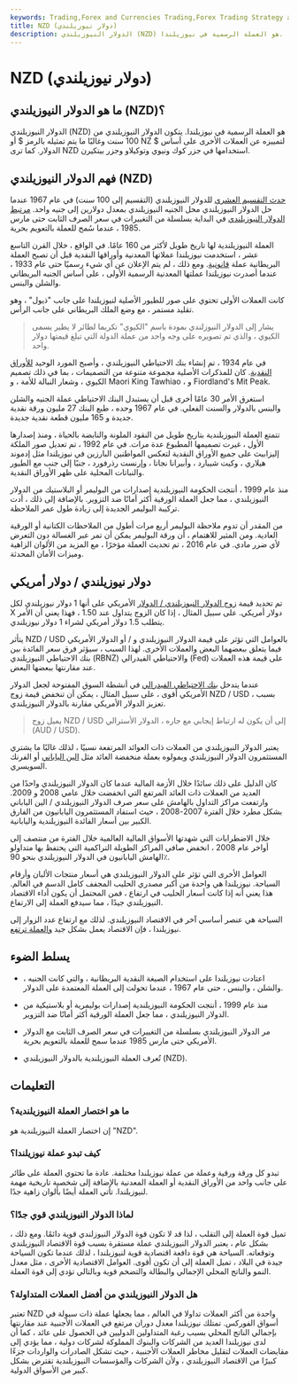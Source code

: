 ```yaml
---
keywords: Trading,Forex and Currencies Trading,Forex Trading Strategy and Education,Strategy and Education
title: NZD (دولار نيوزيلندي)
description: الدولار النيوزيلندي (NZD) هو العملة الرسمية في نيوزيلندا.
---
```


# NZD (دولار نيوزيلندي)
## ما هو الدولار النيوزيلندي (NZD)؟

الدولار النيوزيلندي (NZD) هو العملة الرسمية في نيوزيلندا. يتكون الدولار النيوزيلندي من 100 سنت وغالبًا ما يتم تمثيله بالرمز $ أو NZ $ لتمييزه عن العملات الأخرى على أساس الدولار. كما ترى NZD استخدامها في جزر كوك ونيوي وتوكيلاو وجزر بيتكيرن.

## فهم الدولار النيوزيلندي (NZD)

[حدث التقسيم العشري](/decimalization) للدولار النيوزيلندي (التقسيم إلى 100 سنت) في عام 1967 عندما حل الدولار النيوزيلندي محل الجنيه النيوزيلندي بمعدل دولارين إلى جنيه واحد. [مرتبط الدولار النيوزيلندي](/pegging) في البداية بسلسلة من التغييرات في سعر الصرف الثابت حتى مارس 1985 ، عندما سُمح للعملة بالتعويم بحرية.

العملة النيوزيلندية لها تاريخ طويل لأكثر من 160 عامًا. في الواقع ، خلال القرن التاسع عشر ، استخدمت نيوزيلندا عملاتها المعدنية وأوراقها النقدية قبل أن تصبح العملة البريطانية عملة [قانونية](/currency). ومع ذلك ، لم يتم الإعلان عن أي شيء رسميًا حتى عام 1933 ، عندما أصدرت نيوزيلندا عملتها المعدنية الرسمية الأولى ، على أساس الجنيه البريطاني والشلن والبنس.

كانت العملات الأولى تحتوي على صور للطيور الأصلية لنيوزيلندا على جانب "ذيول" ، وهو تقليد مستمر ، مع وضع الملك البريطاني على جانب الرأس.

> يشار إلى الدولار النيوزلندي بمودة باسم "الكيوي" تكريما لطائر لا يطير يسمى الكيوي ، والذي تم تصويره على وجه واحد من عملة الدولة التي تبلغ قيمتها دولار واحد.

>

في عام 1934 ، تم إنشاء بنك الاحتياطي النيوزيلندي ، وأصبح المورد الوحيد [للأوراق النقدية](/banknote). كان للمذكرات الأصلية مجموعة متنوعة من التصميمات ، بما في ذلك تصميم الكيوي ، وشعار النبالة للأمة ، و Maori King Tawhiao ، و Fiordland's Mit Peak.

استغرق الأمر 30 عامًا أخرى قبل أن يستبدل البنك الاحتياطي عملة الجنيه والشلن والبنس بالدولار والسنت الفعلي. في عام 1967 وحده ، طبع البنك 27 مليون ورقة نقدية جديدة و 165 مليون قطعة نقدية جديدة.

تتمتع العملة النيوزيلندية بتاريخ طويل من النقود الملونة والنابضة بالحياة ، ومنذ إصدارها الأول ، غيرت تصميمها المطبوع عدة مرات. في عام 1992 ، تم تعديل صور الملكة إليزابيث على جميع الأوراق النقدية لتعكس المواطنين البارزين في نيوزيلندا مثل إدموند هيلاري ، وكيت شيبارد ، وأبيرانا نجاتا ، وإرنست رذرفورد ، جنبًا إلى جنب مع الطيور والنباتات المحلية على ظهر الأوراق النقدية.

منذ عام 1999 ، أنتجت الحكومة النيوزيلندية إصدارات من البوليمر أو البلاستيك من الدولار النيوزيلندي ، مما جعل العملة الورقية أكثر أمانًا ضد التزوير. بالإضافة إلى ذلك ، أدت تركيبة البوليمر الجديدة إلى زيادة طول عمر الملاحظة.

من المقدر أن تدوم ملاحظة البوليمر أربع مرات أطول من الملاحظات الكتانية أو الورقية العادية. ومن المثير للاهتمام ، أن ورقة البوليمر يمكن أن تمر عبر الغسالة دون التعرض لأي ضرر مادي. في عام 2016 ، تم تحديث العملة مؤخرًا ، مع المزيد من الألوان الزاهية وميزات الأمان المحدثة.

## دولار نيوزيلندي / دولار أمريكي

تم تحديد قيمة [زوج الدولار النيوزيلندي / الدولار](/currencypair) الأمريكي على أنها 1 دولار نيوزيلندي لكل X دولار أمريكي. على سبيل المثال ، إذا كان الزوج يتداول عند 1.50 ، فهذا يعني أن الأمر يتطلب 1.5 دولار أمريكي لشراء 1 دولار نيوزيلندي.

يتأثر NZD / USD بالعوامل التي تؤثر على قيمة الدولار النيوزيلندي و / أو الدولار الأمريكي فيما يتعلق ببعضهما البعض والعملات الأخرى. لهذا السبب ، سيؤثر فرق سعر الفائدة بين بنك الاحتياطي النيوزيلندي (RBNZ) والاحتياطي الفيدرالي (Fed) على قيمة هذه العملات عند مقارنتها ببعضها البعض.

عندما يتدخل [بنك الاحتياطي الفيدرالي](/federalreservebank) في أنشطة السوق المفتوحة لجعل الدولار الأمريكي أقوى ، على سبيل المثال ، يمكن أن تنخفض قيمة زوج NZD / USD ، بسبب تعزيز الدولار الأمريكي مقارنة بالدولار النيوزيلندي.

> يميل زوج NZD / USD إلى أن يكون له ارتباط إيجابي مع جاره ، الدولار الأسترالي (AUD / USD).

>

يعتبر الدولار النيوزيلندي من العملات ذات العوائد المرتفعة نسبيًا ، لذلك غالبًا ما يشتري المستثمرون الدولار النيوزيلندي ويمولوه بعملة منخفضة العائد مثل [الين الياباني](/jpy-japanese-yen) أو الفرنك السويسري.

كان الدليل على ذلك سائدًا خلال الأزمة المالية عندما كان الدولار النيوزيلندي واحدًا من العديد من العملات ذات العائد المرتفع التي انخفضت خلال عامي 2008 و 2009. وارتفعت مراكز التداول بالهامش على سعر صرف الدولار النيوزيلندي / الين الياباني بشكل مطرد خلال الفترة 2007-2008 ، حيث استفاد المستثمرون اليابانيون من الفارق الكبير بين أسعار الفائدة النيوزيلندية واليابانية.

خلال الاضطرابات التي شهدتها الأسواق المالية العالمية خلال الفترة من منتصف إلى أواخر عام 2008 ، انخفض صافي المراكز الطويلة التراكمية التي يحتفظ بها متداولو الهامش اليابانيون في الدولار النيوزيلندي بنحو 90٪.

العوامل الأخرى التي تؤثر على الدولار النيوزيلندي هي أسعار منتجات الألبان وأرقام السياحة. نيوزيلندا هي واحدة من أكبر مصدري الحليب المجفف كامل الدسم في العالم. هذا يعني أنه إذا كانت أسعار الحليب في ارتفاع ، فمن المحتمل أن يكون أداء الاقتصاد النيوزيلندي جيدًا ، مما سيدفع العملة إلى الارتفاع.

السياحة هي عنصر أساسي آخر في الاقتصاد النيوزيلندي. لذلك مع ارتفاع عدد الزوار إلى نيوزيلندا ، فإن الاقتصاد يعمل بشكل جيد [والعملة ترتفع](/currency-appreciation).

## يسلط الضوء

- اعتادت نيوزيلندا على استخدام الصيغة النقدية البريطانية ، والتي كانت الجنيه ، والشلن ، والبنس ، حتى عام 1967 ، عندما تحولت إلى العملة المعتمدة على الدولار.

- منذ عام 1999 ، أنتجت الحكومة النيوزيلندية إصدارات بوليمرية أو بلاستيكية من الدولار النيوزيلندي ، مما جعل العملة الورقية أكثر أمانًا ضد التزوير.

- مر الدولار النيوزيلندي بسلسلة من التغييرات في سعر الصرف الثابت مع الدولار الأمريكي حتى مارس 1985 عندما سمح للعملة بالتعويم بحرية.

- تُعرف العملة النيوزيلندية بالدولار النيوزيلندي (NZD).

## التعليمات

### ما هو اختصار العملة النيوزيلندية؟

إن اختصار العملة النيوزيلندية هو "NZD".

### كيف تبدو عملة نيوزيلندا؟

تبدو كل ورقة ورقية وعملة من عملة نيوزيلندا مختلفة. عادة ما تحتوي العملة على طائر على جانب واحد من الأوراق النقدية أو العملة المعدنية بالإضافة إلى شخصية تاريخية مهمة لنيوزيلندا. تأتي العملة أيضًا بألوان زاهية جدًا.

### لماذا الدولار النيوزيلندي قوي جدًا؟

تميل قوة العملة إلى التقلب ، لذا قد لا تكون قوة الدولار النيوزلندي قوية دائمًا. ومع ذلك ، بشكل عام ، يعتبر الدولار النيوزيلندي عملة مستقرة بسبب قوة الاقتصاد النيوزيلندي وتوقعاته. السياحة هي قوة دافعة اقتصادية قوية لنيوزيلندا ، لذلك عندما تكون السياحة جيدة في البلاد ، تميل العملة إلى أن تكون أقوى. العوامل الاقتصادية الأخرى ، مثل معدل النمو والناتج المحلي الإجمالي والبطالة والتضخم قوية وبالتالي تؤدي إلى قوة العملة.

### هل الدولار النيوزيلندي من أفضل العملات المتداولة؟

تعتبر NZD واحدة من أكثر العملات تداولا في العالم ، مما يجعلها عملة ذات سيولة في أسواق الفوركس. تمتلك نيوزيلندا معدل دوران مرتفع في العملات الأجنبية عند مقارنتها بإجمالي الناتج المحلي بسبب رغبة المتداولين الدوليين في الحصول على عائد ، كما أن لدى نيوزيلندا العديد من الشركات والبنوك المملوكة لشركات دولية ، مما يؤدي إلى مقايضات العملات لتقليل مخاطر العملات الأجنبية ، حيث تشكل الصادرات والواردات جزءًا كبيرًا من الاقتصاد النيوزيلندي ، ولأن الشركات والمؤسسات النيوزيلندية تقترض بشكل كبير من الأسواق الدولية.

